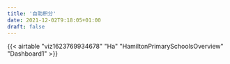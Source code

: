 ```yaml
---
title: '自助积分'
date: 2021-12-02T9:18:05+01:00
draft: false
---
```


{{< airtable "viz1623769934678" "Ha" "HamiltonPrimarySchoolsOverview" "Dashboard1" >}}
